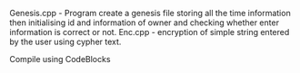 Genesis.cpp - Program create a genesis file storing all the time information then initialising id and information of
 owner and checking whether enter information is correct or not.
Enc.cpp - encryption of simple string entered by the user using cypher text.

Compile using CodeBlocks

              
